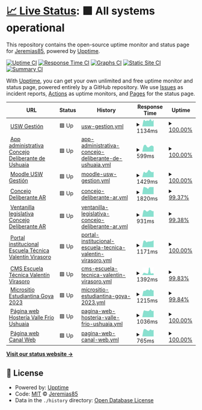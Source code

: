 # [📈 Live Status](https://Jeremias85.github.io/monitor-web): <!--live status--> **🟩 All systems operational**

This repository contains the open-source uptime monitor and status page for [Jeremias85](https://Jeremias85.github.io/monitor-web), powered by [Upptime](https://github.com/upptime/upptime).

[![Uptime CI](https://github.com/Jeremias85/monitor-web/workflows/Uptime%20CI/badge.svg)](https://github.com/Jeremias85/monitor-web/actions?query=workflow%3A%22Uptime+CI%22)
[![Response Time CI](https://github.com/Jeremias85/monitor-web/workflows/Response%20Time%20CI/badge.svg)](https://github.com/Jeremias85/monitor-web/actions?query=workflow%3A%22Response+Time+CI%22)
[![Graphs CI](https://github.com/Jeremias85/monitor-web/workflows/Graphs%20CI/badge.svg)](https://github.com/Jeremias85/monitor-web/actions?query=workflow%3A%22Graphs+CI%22)
[![Static Site CI](https://github.com/Jeremias85/monitor-web/workflows/Static%20Site%20CI/badge.svg)](https://github.com/Jeremias85/monitor-web/actions?query=workflow%3A%22Static+Site+CI%22)
[![Summary CI](https://github.com/Jeremias85/monitor-web/workflows/Summary%20CI/badge.svg)](https://github.com/Jeremias85/monitor-web/actions?query=workflow%3A%22Summary+CI%22)

With [Upptime](https://upptime.js.org), you can get your own unlimited and free uptime monitor and status page, powered entirely by a GitHub repository. We use [Issues](https://github.com/Jeremias85/monitor-web/issues) as incident reports, [Actions](https://github.com/Jeremias85/monitor-web/actions) as uptime monitors, and [Pages](https://Jeremias85.github.io/monitor-web) for the status page.

<!--start: status pages-->
<!-- This summary is generated by Upptime (https://github.com/upptime/upptime) -->
<!-- Do not edit this manually, your changes will be overwritten -->
<!-- prettier-ignore -->
| URL | Status | History | Response Time | Uptime |
| --- | ------ | ------- | ------------- | ------ |
| <img alt="" src="https://icons.duckduckgo.com/ip3/uswgestion.com.ico" height="13"> [USW Gestión](https://uswgestion.com) | 🟩 Up | [usw-gestion.yml](https://github.com/Jeremias85/monitor-web/commits/HEAD/history/usw-gestion.yml) | <details><summary><img alt="Response time graph" src="./graphs/usw-gestion/response-time-week.png" height="20"> 1134ms</summary><br><a href="https://Jeremias85.github.io/monitor-web/history/usw-gestion"><img alt="Response time 1226" src="https://img.shields.io/endpoint?url=https%3A%2F%2Fraw.githubusercontent.com%2FJeremias85%2Fmonitor-web%2FHEAD%2Fapi%2Fusw-gestion%2Fresponse-time.json"></a><br><a href="https://Jeremias85.github.io/monitor-web/history/usw-gestion"><img alt="24-hour response time 1342" src="https://img.shields.io/endpoint?url=https%3A%2F%2Fraw.githubusercontent.com%2FJeremias85%2Fmonitor-web%2FHEAD%2Fapi%2Fusw-gestion%2Fresponse-time-day.json"></a><br><a href="https://Jeremias85.github.io/monitor-web/history/usw-gestion"><img alt="7-day response time 1134" src="https://img.shields.io/endpoint?url=https%3A%2F%2Fraw.githubusercontent.com%2FJeremias85%2Fmonitor-web%2FHEAD%2Fapi%2Fusw-gestion%2Fresponse-time-week.json"></a><br><a href="https://Jeremias85.github.io/monitor-web/history/usw-gestion"><img alt="30-day response time 1155" src="https://img.shields.io/endpoint?url=https%3A%2F%2Fraw.githubusercontent.com%2FJeremias85%2Fmonitor-web%2FHEAD%2Fapi%2Fusw-gestion%2Fresponse-time-month.json"></a><br><a href="https://Jeremias85.github.io/monitor-web/history/usw-gestion"><img alt="1-year response time 1232" src="https://img.shields.io/endpoint?url=https%3A%2F%2Fraw.githubusercontent.com%2FJeremias85%2Fmonitor-web%2FHEAD%2Fapi%2Fusw-gestion%2Fresponse-time-year.json"></a></details> | <details><summary><a href="https://Jeremias85.github.io/monitor-web/history/usw-gestion">100.00%</a></summary><a href="https://Jeremias85.github.io/monitor-web/history/usw-gestion"><img alt="All-time uptime 93.27%" src="https://img.shields.io/endpoint?url=https%3A%2F%2Fraw.githubusercontent.com%2FJeremias85%2Fmonitor-web%2FHEAD%2Fapi%2Fusw-gestion%2Fuptime.json"></a><br><a href="https://Jeremias85.github.io/monitor-web/history/usw-gestion"><img alt="24-hour uptime 100.00%" src="https://img.shields.io/endpoint?url=https%3A%2F%2Fraw.githubusercontent.com%2FJeremias85%2Fmonitor-web%2FHEAD%2Fapi%2Fusw-gestion%2Fuptime-day.json"></a><br><a href="https://Jeremias85.github.io/monitor-web/history/usw-gestion"><img alt="7-day uptime 100.00%" src="https://img.shields.io/endpoint?url=https%3A%2F%2Fraw.githubusercontent.com%2FJeremias85%2Fmonitor-web%2FHEAD%2Fapi%2Fusw-gestion%2Fuptime-week.json"></a><br><a href="https://Jeremias85.github.io/monitor-web/history/usw-gestion"><img alt="30-day uptime 100.00%" src="https://img.shields.io/endpoint?url=https%3A%2F%2Fraw.githubusercontent.com%2FJeremias85%2Fmonitor-web%2FHEAD%2Fapi%2Fusw-gestion%2Fuptime-month.json"></a><br><a href="https://Jeremias85.github.io/monitor-web/history/usw-gestion"><img alt="1-year uptime 93.14%" src="https://img.shields.io/endpoint?url=https%3A%2F%2Fraw.githubusercontent.com%2FJeremias85%2Fmonitor-web%2FHEAD%2Fapi%2Fusw-gestion%2Fuptime-year.json"></a></details>
| <img alt="" src="https://icons.duckduckgo.com/ip3/waia.uswgestion.com.ico" height="13"> [App administrativa Concejo Deliberante de Ushuaia](http://waia.uswgestion.com) | 🟩 Up | [app-administrativa-concejo-deliberante-de-ushuaia.yml](https://github.com/Jeremias85/monitor-web/commits/HEAD/history/app-administrativa-concejo-deliberante-de-ushuaia.yml) | <details><summary><img alt="Response time graph" src="./graphs/app-administrativa-concejo-deliberante-de-ushuaia/response-time-week.png" height="20"> 599ms</summary><br><a href="https://Jeremias85.github.io/monitor-web/history/app-administrativa-concejo-deliberante-de-ushuaia"><img alt="Response time 1013" src="https://img.shields.io/endpoint?url=https%3A%2F%2Fraw.githubusercontent.com%2FJeremias85%2Fmonitor-web%2FHEAD%2Fapi%2Fapp-administrativa-concejo-deliberante-de-ushuaia%2Fresponse-time.json"></a><br><a href="https://Jeremias85.github.io/monitor-web/history/app-administrativa-concejo-deliberante-de-ushuaia"><img alt="24-hour response time 794" src="https://img.shields.io/endpoint?url=https%3A%2F%2Fraw.githubusercontent.com%2FJeremias85%2Fmonitor-web%2FHEAD%2Fapi%2Fapp-administrativa-concejo-deliberante-de-ushuaia%2Fresponse-time-day.json"></a><br><a href="https://Jeremias85.github.io/monitor-web/history/app-administrativa-concejo-deliberante-de-ushuaia"><img alt="7-day response time 599" src="https://img.shields.io/endpoint?url=https%3A%2F%2Fraw.githubusercontent.com%2FJeremias85%2Fmonitor-web%2FHEAD%2Fapi%2Fapp-administrativa-concejo-deliberante-de-ushuaia%2Fresponse-time-week.json"></a><br><a href="https://Jeremias85.github.io/monitor-web/history/app-administrativa-concejo-deliberante-de-ushuaia"><img alt="30-day response time 670" src="https://img.shields.io/endpoint?url=https%3A%2F%2Fraw.githubusercontent.com%2FJeremias85%2Fmonitor-web%2FHEAD%2Fapi%2Fapp-administrativa-concejo-deliberante-de-ushuaia%2Fresponse-time-month.json"></a><br><a href="https://Jeremias85.github.io/monitor-web/history/app-administrativa-concejo-deliberante-de-ushuaia"><img alt="1-year response time 1013" src="https://img.shields.io/endpoint?url=https%3A%2F%2Fraw.githubusercontent.com%2FJeremias85%2Fmonitor-web%2FHEAD%2Fapi%2Fapp-administrativa-concejo-deliberante-de-ushuaia%2Fresponse-time-year.json"></a></details> | <details><summary><a href="https://Jeremias85.github.io/monitor-web/history/app-administrativa-concejo-deliberante-de-ushuaia">100.00%</a></summary><a href="https://Jeremias85.github.io/monitor-web/history/app-administrativa-concejo-deliberante-de-ushuaia"><img alt="All-time uptime 99.70%" src="https://img.shields.io/endpoint?url=https%3A%2F%2Fraw.githubusercontent.com%2FJeremias85%2Fmonitor-web%2FHEAD%2Fapi%2Fapp-administrativa-concejo-deliberante-de-ushuaia%2Fuptime.json"></a><br><a href="https://Jeremias85.github.io/monitor-web/history/app-administrativa-concejo-deliberante-de-ushuaia"><img alt="24-hour uptime 100.00%" src="https://img.shields.io/endpoint?url=https%3A%2F%2Fraw.githubusercontent.com%2FJeremias85%2Fmonitor-web%2FHEAD%2Fapi%2Fapp-administrativa-concejo-deliberante-de-ushuaia%2Fuptime-day.json"></a><br><a href="https://Jeremias85.github.io/monitor-web/history/app-administrativa-concejo-deliberante-de-ushuaia"><img alt="7-day uptime 100.00%" src="https://img.shields.io/endpoint?url=https%3A%2F%2Fraw.githubusercontent.com%2FJeremias85%2Fmonitor-web%2FHEAD%2Fapi%2Fapp-administrativa-concejo-deliberante-de-ushuaia%2Fuptime-week.json"></a><br><a href="https://Jeremias85.github.io/monitor-web/history/app-administrativa-concejo-deliberante-de-ushuaia"><img alt="30-day uptime 100.00%" src="https://img.shields.io/endpoint?url=https%3A%2F%2Fraw.githubusercontent.com%2FJeremias85%2Fmonitor-web%2FHEAD%2Fapi%2Fapp-administrativa-concejo-deliberante-de-ushuaia%2Fuptime-month.json"></a><br><a href="https://Jeremias85.github.io/monitor-web/history/app-administrativa-concejo-deliberante-de-ushuaia"><img alt="1-year uptime 99.70%" src="https://img.shields.io/endpoint?url=https%3A%2F%2Fraw.githubusercontent.com%2FJeremias85%2Fmonitor-web%2FHEAD%2Fapi%2Fapp-administrativa-concejo-deliberante-de-ushuaia%2Fuptime-year.json"></a></details>
| <img alt="" src="https://icons.duckduckgo.com/ip3/educacion.uswgestion.com.ico" height="13"> [Moodle USW Gestión](http://educacion.uswgestion.com) | 🟩 Up | [moodle-usw-gestion.yml](https://github.com/Jeremias85/monitor-web/commits/HEAD/history/moodle-usw-gestion.yml) | <details><summary><img alt="Response time graph" src="./graphs/moodle-usw-gestion/response-time-week.png" height="20"> 1429ms</summary><br><a href="https://Jeremias85.github.io/monitor-web/history/moodle-usw-gestion"><img alt="Response time 2166" src="https://img.shields.io/endpoint?url=https%3A%2F%2Fraw.githubusercontent.com%2FJeremias85%2Fmonitor-web%2FHEAD%2Fapi%2Fmoodle-usw-gestion%2Fresponse-time.json"></a><br><a href="https://Jeremias85.github.io/monitor-web/history/moodle-usw-gestion"><img alt="24-hour response time 1307" src="https://img.shields.io/endpoint?url=https%3A%2F%2Fraw.githubusercontent.com%2FJeremias85%2Fmonitor-web%2FHEAD%2Fapi%2Fmoodle-usw-gestion%2Fresponse-time-day.json"></a><br><a href="https://Jeremias85.github.io/monitor-web/history/moodle-usw-gestion"><img alt="7-day response time 1429" src="https://img.shields.io/endpoint?url=https%3A%2F%2Fraw.githubusercontent.com%2FJeremias85%2Fmonitor-web%2FHEAD%2Fapi%2Fmoodle-usw-gestion%2Fresponse-time-week.json"></a><br><a href="https://Jeremias85.github.io/monitor-web/history/moodle-usw-gestion"><img alt="30-day response time 2486" src="https://img.shields.io/endpoint?url=https%3A%2F%2Fraw.githubusercontent.com%2FJeremias85%2Fmonitor-web%2FHEAD%2Fapi%2Fmoodle-usw-gestion%2Fresponse-time-month.json"></a><br><a href="https://Jeremias85.github.io/monitor-web/history/moodle-usw-gestion"><img alt="1-year response time 2166" src="https://img.shields.io/endpoint?url=https%3A%2F%2Fraw.githubusercontent.com%2FJeremias85%2Fmonitor-web%2FHEAD%2Fapi%2Fmoodle-usw-gestion%2Fresponse-time-year.json"></a></details> | <details><summary><a href="https://Jeremias85.github.io/monitor-web/history/moodle-usw-gestion">100.00%</a></summary><a href="https://Jeremias85.github.io/monitor-web/history/moodle-usw-gestion"><img alt="All-time uptime 99.86%" src="https://img.shields.io/endpoint?url=https%3A%2F%2Fraw.githubusercontent.com%2FJeremias85%2Fmonitor-web%2FHEAD%2Fapi%2Fmoodle-usw-gestion%2Fuptime.json"></a><br><a href="https://Jeremias85.github.io/monitor-web/history/moodle-usw-gestion"><img alt="24-hour uptime 100.00%" src="https://img.shields.io/endpoint?url=https%3A%2F%2Fraw.githubusercontent.com%2FJeremias85%2Fmonitor-web%2FHEAD%2Fapi%2Fmoodle-usw-gestion%2Fuptime-day.json"></a><br><a href="https://Jeremias85.github.io/monitor-web/history/moodle-usw-gestion"><img alt="7-day uptime 100.00%" src="https://img.shields.io/endpoint?url=https%3A%2F%2Fraw.githubusercontent.com%2FJeremias85%2Fmonitor-web%2FHEAD%2Fapi%2Fmoodle-usw-gestion%2Fuptime-week.json"></a><br><a href="https://Jeremias85.github.io/monitor-web/history/moodle-usw-gestion"><img alt="30-day uptime 99.80%" src="https://img.shields.io/endpoint?url=https%3A%2F%2Fraw.githubusercontent.com%2FJeremias85%2Fmonitor-web%2FHEAD%2Fapi%2Fmoodle-usw-gestion%2Fuptime-month.json"></a><br><a href="https://Jeremias85.github.io/monitor-web/history/moodle-usw-gestion"><img alt="1-year uptime 99.86%" src="https://img.shields.io/endpoint?url=https%3A%2F%2Fraw.githubusercontent.com%2FJeremias85%2Fmonitor-web%2FHEAD%2Fapi%2Fmoodle-usw-gestion%2Fuptime-year.json"></a></details>
| <img alt="" src="https://icons.duckduckgo.com/ip3/concejodeliberante.ar.ico" height="13"> [Concejo Deliberante AR](http://concejodeliberante.ar) | 🟩 Up | [concejo-deliberante-ar.yml](https://github.com/Jeremias85/monitor-web/commits/HEAD/history/concejo-deliberante-ar.yml) | <details><summary><img alt="Response time graph" src="./graphs/concejo-deliberante-ar/response-time-week.png" height="20"> 1820ms</summary><br><a href="https://Jeremias85.github.io/monitor-web/history/concejo-deliberante-ar"><img alt="Response time 1871" src="https://img.shields.io/endpoint?url=https%3A%2F%2Fraw.githubusercontent.com%2FJeremias85%2Fmonitor-web%2FHEAD%2Fapi%2Fconcejo-deliberante-ar%2Fresponse-time.json"></a><br><a href="https://Jeremias85.github.io/monitor-web/history/concejo-deliberante-ar"><img alt="24-hour response time 2227" src="https://img.shields.io/endpoint?url=https%3A%2F%2Fraw.githubusercontent.com%2FJeremias85%2Fmonitor-web%2FHEAD%2Fapi%2Fconcejo-deliberante-ar%2Fresponse-time-day.json"></a><br><a href="https://Jeremias85.github.io/monitor-web/history/concejo-deliberante-ar"><img alt="7-day response time 1820" src="https://img.shields.io/endpoint?url=https%3A%2F%2Fraw.githubusercontent.com%2FJeremias85%2Fmonitor-web%2FHEAD%2Fapi%2Fconcejo-deliberante-ar%2Fresponse-time-week.json"></a><br><a href="https://Jeremias85.github.io/monitor-web/history/concejo-deliberante-ar"><img alt="30-day response time 1822" src="https://img.shields.io/endpoint?url=https%3A%2F%2Fraw.githubusercontent.com%2FJeremias85%2Fmonitor-web%2FHEAD%2Fapi%2Fconcejo-deliberante-ar%2Fresponse-time-month.json"></a><br><a href="https://Jeremias85.github.io/monitor-web/history/concejo-deliberante-ar"><img alt="1-year response time 1871" src="https://img.shields.io/endpoint?url=https%3A%2F%2Fraw.githubusercontent.com%2FJeremias85%2Fmonitor-web%2FHEAD%2Fapi%2Fconcejo-deliberante-ar%2Fresponse-time-year.json"></a></details> | <details><summary><a href="https://Jeremias85.github.io/monitor-web/history/concejo-deliberante-ar">99.37%</a></summary><a href="https://Jeremias85.github.io/monitor-web/history/concejo-deliberante-ar"><img alt="All-time uptime 99.90%" src="https://img.shields.io/endpoint?url=https%3A%2F%2Fraw.githubusercontent.com%2FJeremias85%2Fmonitor-web%2FHEAD%2Fapi%2Fconcejo-deliberante-ar%2Fuptime.json"></a><br><a href="https://Jeremias85.github.io/monitor-web/history/concejo-deliberante-ar"><img alt="24-hour uptime 100.00%" src="https://img.shields.io/endpoint?url=https%3A%2F%2Fraw.githubusercontent.com%2FJeremias85%2Fmonitor-web%2FHEAD%2Fapi%2Fconcejo-deliberante-ar%2Fuptime-day.json"></a><br><a href="https://Jeremias85.github.io/monitor-web/history/concejo-deliberante-ar"><img alt="7-day uptime 99.37%" src="https://img.shields.io/endpoint?url=https%3A%2F%2Fraw.githubusercontent.com%2FJeremias85%2Fmonitor-web%2FHEAD%2Fapi%2Fconcejo-deliberante-ar%2Fuptime-week.json"></a><br><a href="https://Jeremias85.github.io/monitor-web/history/concejo-deliberante-ar"><img alt="30-day uptime 99.86%" src="https://img.shields.io/endpoint?url=https%3A%2F%2Fraw.githubusercontent.com%2FJeremias85%2Fmonitor-web%2FHEAD%2Fapi%2Fconcejo-deliberante-ar%2Fuptime-month.json"></a><br><a href="https://Jeremias85.github.io/monitor-web/history/concejo-deliberante-ar"><img alt="1-year uptime 99.90%" src="https://img.shields.io/endpoint?url=https%3A%2F%2Fraw.githubusercontent.com%2FJeremias85%2Fmonitor-web%2FHEAD%2Fapi%2Fconcejo-deliberante-ar%2Fuptime-year.json"></a></details>
| <img alt="" src="https://icons.duckduckgo.com/ip3/legislacion.concejodeliberante.ar.ico" height="13"> [Ventanilla legislativa Concejo Deliberante AR](https://legislacion.concejodeliberante.ar) | 🟩 Up | [ventanilla-legislativa-concejo-deliberante-ar.yml](https://github.com/Jeremias85/monitor-web/commits/HEAD/history/ventanilla-legislativa-concejo-deliberante-ar.yml) | <details><summary><img alt="Response time graph" src="./graphs/ventanilla-legislativa-concejo-deliberante-ar/response-time-week.png" height="20"> 931ms</summary><br><a href="https://Jeremias85.github.io/monitor-web/history/ventanilla-legislativa-concejo-deliberante-ar"><img alt="Response time 1149" src="https://img.shields.io/endpoint?url=https%3A%2F%2Fraw.githubusercontent.com%2FJeremias85%2Fmonitor-web%2FHEAD%2Fapi%2Fventanilla-legislativa-concejo-deliberante-ar%2Fresponse-time.json"></a><br><a href="https://Jeremias85.github.io/monitor-web/history/ventanilla-legislativa-concejo-deliberante-ar"><img alt="24-hour response time 910" src="https://img.shields.io/endpoint?url=https%3A%2F%2Fraw.githubusercontent.com%2FJeremias85%2Fmonitor-web%2FHEAD%2Fapi%2Fventanilla-legislativa-concejo-deliberante-ar%2Fresponse-time-day.json"></a><br><a href="https://Jeremias85.github.io/monitor-web/history/ventanilla-legislativa-concejo-deliberante-ar"><img alt="7-day response time 931" src="https://img.shields.io/endpoint?url=https%3A%2F%2Fraw.githubusercontent.com%2FJeremias85%2Fmonitor-web%2FHEAD%2Fapi%2Fventanilla-legislativa-concejo-deliberante-ar%2Fresponse-time-week.json"></a><br><a href="https://Jeremias85.github.io/monitor-web/history/ventanilla-legislativa-concejo-deliberante-ar"><img alt="30-day response time 1190" src="https://img.shields.io/endpoint?url=https%3A%2F%2Fraw.githubusercontent.com%2FJeremias85%2Fmonitor-web%2FHEAD%2Fapi%2Fventanilla-legislativa-concejo-deliberante-ar%2Fresponse-time-month.json"></a><br><a href="https://Jeremias85.github.io/monitor-web/history/ventanilla-legislativa-concejo-deliberante-ar"><img alt="1-year response time 1149" src="https://img.shields.io/endpoint?url=https%3A%2F%2Fraw.githubusercontent.com%2FJeremias85%2Fmonitor-web%2FHEAD%2Fapi%2Fventanilla-legislativa-concejo-deliberante-ar%2Fresponse-time-year.json"></a></details> | <details><summary><a href="https://Jeremias85.github.io/monitor-web/history/ventanilla-legislativa-concejo-deliberante-ar">99.38%</a></summary><a href="https://Jeremias85.github.io/monitor-web/history/ventanilla-legislativa-concejo-deliberante-ar"><img alt="All-time uptime 99.90%" src="https://img.shields.io/endpoint?url=https%3A%2F%2Fraw.githubusercontent.com%2FJeremias85%2Fmonitor-web%2FHEAD%2Fapi%2Fventanilla-legislativa-concejo-deliberante-ar%2Fuptime.json"></a><br><a href="https://Jeremias85.github.io/monitor-web/history/ventanilla-legislativa-concejo-deliberante-ar"><img alt="24-hour uptime 100.00%" src="https://img.shields.io/endpoint?url=https%3A%2F%2Fraw.githubusercontent.com%2FJeremias85%2Fmonitor-web%2FHEAD%2Fapi%2Fventanilla-legislativa-concejo-deliberante-ar%2Fuptime-day.json"></a><br><a href="https://Jeremias85.github.io/monitor-web/history/ventanilla-legislativa-concejo-deliberante-ar"><img alt="7-day uptime 99.38%" src="https://img.shields.io/endpoint?url=https%3A%2F%2Fraw.githubusercontent.com%2FJeremias85%2Fmonitor-web%2FHEAD%2Fapi%2Fventanilla-legislativa-concejo-deliberante-ar%2Fuptime-week.json"></a><br><a href="https://Jeremias85.github.io/monitor-web/history/ventanilla-legislativa-concejo-deliberante-ar"><img alt="30-day uptime 99.86%" src="https://img.shields.io/endpoint?url=https%3A%2F%2Fraw.githubusercontent.com%2FJeremias85%2Fmonitor-web%2FHEAD%2Fapi%2Fventanilla-legislativa-concejo-deliberante-ar%2Fuptime-month.json"></a><br><a href="https://Jeremias85.github.io/monitor-web/history/ventanilla-legislativa-concejo-deliberante-ar"><img alt="1-year uptime 99.90%" src="https://img.shields.io/endpoint?url=https%3A%2F%2Fraw.githubusercontent.com%2FJeremias85%2Fmonitor-web%2FHEAD%2Fapi%2Fventanilla-legislativa-concejo-deliberante-ar%2Fuptime-year.json"></a></details>
| <img alt="" src="https://icons.duckduckgo.com/ip3/evirasoro.edu.ar.ico" height="13"> [Portal institucional Escuela Técnica Valentín Virasoro](https://evirasoro.edu.ar) | 🟩 Up | [portal-institucional-escuela-tecnica-valentin-virasoro.yml](https://github.com/Jeremias85/monitor-web/commits/HEAD/history/portal-institucional-escuela-tecnica-valentin-virasoro.yml) | <details><summary><img alt="Response time graph" src="./graphs/portal-institucional-escuela-tecnica-valentin-virasoro/response-time-week.png" height="20"> 1171ms</summary><br><a href="https://Jeremias85.github.io/monitor-web/history/portal-institucional-escuela-tecnica-valentin-virasoro"><img alt="Response time 1231" src="https://img.shields.io/endpoint?url=https%3A%2F%2Fraw.githubusercontent.com%2FJeremias85%2Fmonitor-web%2FHEAD%2Fapi%2Fportal-institucional-escuela-tecnica-valentin-virasoro%2Fresponse-time.json"></a><br><a href="https://Jeremias85.github.io/monitor-web/history/portal-institucional-escuela-tecnica-valentin-virasoro"><img alt="24-hour response time 1742" src="https://img.shields.io/endpoint?url=https%3A%2F%2Fraw.githubusercontent.com%2FJeremias85%2Fmonitor-web%2FHEAD%2Fapi%2Fportal-institucional-escuela-tecnica-valentin-virasoro%2Fresponse-time-day.json"></a><br><a href="https://Jeremias85.github.io/monitor-web/history/portal-institucional-escuela-tecnica-valentin-virasoro"><img alt="7-day response time 1171" src="https://img.shields.io/endpoint?url=https%3A%2F%2Fraw.githubusercontent.com%2FJeremias85%2Fmonitor-web%2FHEAD%2Fapi%2Fportal-institucional-escuela-tecnica-valentin-virasoro%2Fresponse-time-week.json"></a><br><a href="https://Jeremias85.github.io/monitor-web/history/portal-institucional-escuela-tecnica-valentin-virasoro"><img alt="30-day response time 1285" src="https://img.shields.io/endpoint?url=https%3A%2F%2Fraw.githubusercontent.com%2FJeremias85%2Fmonitor-web%2FHEAD%2Fapi%2Fportal-institucional-escuela-tecnica-valentin-virasoro%2Fresponse-time-month.json"></a><br><a href="https://Jeremias85.github.io/monitor-web/history/portal-institucional-escuela-tecnica-valentin-virasoro"><img alt="1-year response time 1262" src="https://img.shields.io/endpoint?url=https%3A%2F%2Fraw.githubusercontent.com%2FJeremias85%2Fmonitor-web%2FHEAD%2Fapi%2Fportal-institucional-escuela-tecnica-valentin-virasoro%2Fresponse-time-year.json"></a></details> | <details><summary><a href="https://Jeremias85.github.io/monitor-web/history/portal-institucional-escuela-tecnica-valentin-virasoro">100.00%</a></summary><a href="https://Jeremias85.github.io/monitor-web/history/portal-institucional-escuela-tecnica-valentin-virasoro"><img alt="All-time uptime 100.00%" src="https://img.shields.io/endpoint?url=https%3A%2F%2Fraw.githubusercontent.com%2FJeremias85%2Fmonitor-web%2FHEAD%2Fapi%2Fportal-institucional-escuela-tecnica-valentin-virasoro%2Fuptime.json"></a><br><a href="https://Jeremias85.github.io/monitor-web/history/portal-institucional-escuela-tecnica-valentin-virasoro"><img alt="24-hour uptime 100.00%" src="https://img.shields.io/endpoint?url=https%3A%2F%2Fraw.githubusercontent.com%2FJeremias85%2Fmonitor-web%2FHEAD%2Fapi%2Fportal-institucional-escuela-tecnica-valentin-virasoro%2Fuptime-day.json"></a><br><a href="https://Jeremias85.github.io/monitor-web/history/portal-institucional-escuela-tecnica-valentin-virasoro"><img alt="7-day uptime 100.00%" src="https://img.shields.io/endpoint?url=https%3A%2F%2Fraw.githubusercontent.com%2FJeremias85%2Fmonitor-web%2FHEAD%2Fapi%2Fportal-institucional-escuela-tecnica-valentin-virasoro%2Fuptime-week.json"></a><br><a href="https://Jeremias85.github.io/monitor-web/history/portal-institucional-escuela-tecnica-valentin-virasoro"><img alt="30-day uptime 100.00%" src="https://img.shields.io/endpoint?url=https%3A%2F%2Fraw.githubusercontent.com%2FJeremias85%2Fmonitor-web%2FHEAD%2Fapi%2Fportal-institucional-escuela-tecnica-valentin-virasoro%2Fuptime-month.json"></a><br><a href="https://Jeremias85.github.io/monitor-web/history/portal-institucional-escuela-tecnica-valentin-virasoro"><img alt="1-year uptime 100.00%" src="https://img.shields.io/endpoint?url=https%3A%2F%2Fraw.githubusercontent.com%2FJeremias85%2Fmonitor-web%2FHEAD%2Fapi%2Fportal-institucional-escuela-tecnica-valentin-virasoro%2Fuptime-year.json"></a></details>
| <img alt="" src="https://icons.duckduckgo.com/ip3/cms.evirasoro.edu.ar.ico" height="13"> [CMS Escuela Técnica Valentín Virasoro](https://cms.evirasoro.edu.ar) | 🟩 Up | [cms-escuela-tecnica-valentin-virasoro.yml](https://github.com/Jeremias85/monitor-web/commits/HEAD/history/cms-escuela-tecnica-valentin-virasoro.yml) | <details><summary><img alt="Response time graph" src="./graphs/cms-escuela-tecnica-valentin-virasoro/response-time-week.png" height="20"> 1392ms</summary><br><a href="https://Jeremias85.github.io/monitor-web/history/cms-escuela-tecnica-valentin-virasoro"><img alt="Response time 1117" src="https://img.shields.io/endpoint?url=https%3A%2F%2Fraw.githubusercontent.com%2FJeremias85%2Fmonitor-web%2FHEAD%2Fapi%2Fcms-escuela-tecnica-valentin-virasoro%2Fresponse-time.json"></a><br><a href="https://Jeremias85.github.io/monitor-web/history/cms-escuela-tecnica-valentin-virasoro"><img alt="24-hour response time 903" src="https://img.shields.io/endpoint?url=https%3A%2F%2Fraw.githubusercontent.com%2FJeremias85%2Fmonitor-web%2FHEAD%2Fapi%2Fcms-escuela-tecnica-valentin-virasoro%2Fresponse-time-day.json"></a><br><a href="https://Jeremias85.github.io/monitor-web/history/cms-escuela-tecnica-valentin-virasoro"><img alt="7-day response time 1392" src="https://img.shields.io/endpoint?url=https%3A%2F%2Fraw.githubusercontent.com%2FJeremias85%2Fmonitor-web%2FHEAD%2Fapi%2Fcms-escuela-tecnica-valentin-virasoro%2Fresponse-time-week.json"></a><br><a href="https://Jeremias85.github.io/monitor-web/history/cms-escuela-tecnica-valentin-virasoro"><img alt="30-day response time 1169" src="https://img.shields.io/endpoint?url=https%3A%2F%2Fraw.githubusercontent.com%2FJeremias85%2Fmonitor-web%2FHEAD%2Fapi%2Fcms-escuela-tecnica-valentin-virasoro%2Fresponse-time-month.json"></a><br><a href="https://Jeremias85.github.io/monitor-web/history/cms-escuela-tecnica-valentin-virasoro"><img alt="1-year response time 1115" src="https://img.shields.io/endpoint?url=https%3A%2F%2Fraw.githubusercontent.com%2FJeremias85%2Fmonitor-web%2FHEAD%2Fapi%2Fcms-escuela-tecnica-valentin-virasoro%2Fresponse-time-year.json"></a></details> | <details><summary><a href="https://Jeremias85.github.io/monitor-web/history/cms-escuela-tecnica-valentin-virasoro">99.83%</a></summary><a href="https://Jeremias85.github.io/monitor-web/history/cms-escuela-tecnica-valentin-virasoro"><img alt="All-time uptime 99.90%" src="https://img.shields.io/endpoint?url=https%3A%2F%2Fraw.githubusercontent.com%2FJeremias85%2Fmonitor-web%2FHEAD%2Fapi%2Fcms-escuela-tecnica-valentin-virasoro%2Fuptime.json"></a><br><a href="https://Jeremias85.github.io/monitor-web/history/cms-escuela-tecnica-valentin-virasoro"><img alt="24-hour uptime 100.00%" src="https://img.shields.io/endpoint?url=https%3A%2F%2Fraw.githubusercontent.com%2FJeremias85%2Fmonitor-web%2FHEAD%2Fapi%2Fcms-escuela-tecnica-valentin-virasoro%2Fuptime-day.json"></a><br><a href="https://Jeremias85.github.io/monitor-web/history/cms-escuela-tecnica-valentin-virasoro"><img alt="7-day uptime 99.83%" src="https://img.shields.io/endpoint?url=https%3A%2F%2Fraw.githubusercontent.com%2FJeremias85%2Fmonitor-web%2FHEAD%2Fapi%2Fcms-escuela-tecnica-valentin-virasoro%2Fuptime-week.json"></a><br><a href="https://Jeremias85.github.io/monitor-web/history/cms-escuela-tecnica-valentin-virasoro"><img alt="30-day uptime 99.96%" src="https://img.shields.io/endpoint?url=https%3A%2F%2Fraw.githubusercontent.com%2FJeremias85%2Fmonitor-web%2FHEAD%2Fapi%2Fcms-escuela-tecnica-valentin-virasoro%2Fuptime-month.json"></a><br><a href="https://Jeremias85.github.io/monitor-web/history/cms-escuela-tecnica-valentin-virasoro"><img alt="1-year uptime 99.90%" src="https://img.shields.io/endpoint?url=https%3A%2F%2Fraw.githubusercontent.com%2FJeremias85%2Fmonitor-web%2FHEAD%2Fapi%2Fcms-escuela-tecnica-valentin-virasoro%2Fuptime-year.json"></a></details>
| <img alt="" src="https://icons.duckduckgo.com/ip3/estudiantina.evirasoro.edu.ar.ico" height="13"> [Micrositio Estudiantina Goya 2023](https://estudiantina.evirasoro.edu.ar) | 🟩 Up | [micrositio-estudiantina-goya-2023.yml](https://github.com/Jeremias85/monitor-web/commits/HEAD/history/micrositio-estudiantina-goya-2023.yml) | <details><summary><img alt="Response time graph" src="./graphs/micrositio-estudiantina-goya-2023/response-time-week.png" height="20"> 1215ms</summary><br><a href="https://Jeremias85.github.io/monitor-web/history/micrositio-estudiantina-goya-2023"><img alt="Response time 1233" src="https://img.shields.io/endpoint?url=https%3A%2F%2Fraw.githubusercontent.com%2FJeremias85%2Fmonitor-web%2FHEAD%2Fapi%2Fmicrositio-estudiantina-goya-2023%2Fresponse-time.json"></a><br><a href="https://Jeremias85.github.io/monitor-web/history/micrositio-estudiantina-goya-2023"><img alt="24-hour response time 1940" src="https://img.shields.io/endpoint?url=https%3A%2F%2Fraw.githubusercontent.com%2FJeremias85%2Fmonitor-web%2FHEAD%2Fapi%2Fmicrositio-estudiantina-goya-2023%2Fresponse-time-day.json"></a><br><a href="https://Jeremias85.github.io/monitor-web/history/micrositio-estudiantina-goya-2023"><img alt="7-day response time 1215" src="https://img.shields.io/endpoint?url=https%3A%2F%2Fraw.githubusercontent.com%2FJeremias85%2Fmonitor-web%2FHEAD%2Fapi%2Fmicrositio-estudiantina-goya-2023%2Fresponse-time-week.json"></a><br><a href="https://Jeremias85.github.io/monitor-web/history/micrositio-estudiantina-goya-2023"><img alt="30-day response time 1232" src="https://img.shields.io/endpoint?url=https%3A%2F%2Fraw.githubusercontent.com%2FJeremias85%2Fmonitor-web%2FHEAD%2Fapi%2Fmicrositio-estudiantina-goya-2023%2Fresponse-time-month.json"></a><br><a href="https://Jeremias85.github.io/monitor-web/history/micrositio-estudiantina-goya-2023"><img alt="1-year response time 1243" src="https://img.shields.io/endpoint?url=https%3A%2F%2Fraw.githubusercontent.com%2FJeremias85%2Fmonitor-web%2FHEAD%2Fapi%2Fmicrositio-estudiantina-goya-2023%2Fresponse-time-year.json"></a></details> | <details><summary><a href="https://Jeremias85.github.io/monitor-web/history/micrositio-estudiantina-goya-2023">99.84%</a></summary><a href="https://Jeremias85.github.io/monitor-web/history/micrositio-estudiantina-goya-2023"><img alt="All-time uptime 99.80%" src="https://img.shields.io/endpoint?url=https%3A%2F%2Fraw.githubusercontent.com%2FJeremias85%2Fmonitor-web%2FHEAD%2Fapi%2Fmicrositio-estudiantina-goya-2023%2Fuptime.json"></a><br><a href="https://Jeremias85.github.io/monitor-web/history/micrositio-estudiantina-goya-2023"><img alt="24-hour uptime 100.00%" src="https://img.shields.io/endpoint?url=https%3A%2F%2Fraw.githubusercontent.com%2FJeremias85%2Fmonitor-web%2FHEAD%2Fapi%2Fmicrositio-estudiantina-goya-2023%2Fuptime-day.json"></a><br><a href="https://Jeremias85.github.io/monitor-web/history/micrositio-estudiantina-goya-2023"><img alt="7-day uptime 99.84%" src="https://img.shields.io/endpoint?url=https%3A%2F%2Fraw.githubusercontent.com%2FJeremias85%2Fmonitor-web%2FHEAD%2Fapi%2Fmicrositio-estudiantina-goya-2023%2Fuptime-week.json"></a><br><a href="https://Jeremias85.github.io/monitor-web/history/micrositio-estudiantina-goya-2023"><img alt="30-day uptime 99.96%" src="https://img.shields.io/endpoint?url=https%3A%2F%2Fraw.githubusercontent.com%2FJeremias85%2Fmonitor-web%2FHEAD%2Fapi%2Fmicrositio-estudiantina-goya-2023%2Fuptime-month.json"></a><br><a href="https://Jeremias85.github.io/monitor-web/history/micrositio-estudiantina-goya-2023"><img alt="1-year uptime 99.80%" src="https://img.shields.io/endpoint?url=https%3A%2F%2Fraw.githubusercontent.com%2FJeremias85%2Fmonitor-web%2FHEAD%2Fapi%2Fmicrositio-estudiantina-goya-2023%2Fuptime-year.json"></a></details>
| <img alt="" src="https://icons.duckduckgo.com/ip3/vallefrioushuaia.com.ico" height="13"> [Página web Hostería Valle Frío Ushuaia](https://vallefrioushuaia.com/) | 🟩 Up | [pagina-web-hosteria-valle-frio-ushuaia.yml](https://github.com/Jeremias85/monitor-web/commits/HEAD/history/pagina-web-hosteria-valle-frio-ushuaia.yml) | <details><summary><img alt="Response time graph" src="./graphs/pagina-web-hosteria-valle-frio-ushuaia/response-time-week.png" height="20"> 1036ms</summary><br><a href="https://Jeremias85.github.io/monitor-web/history/pagina-web-hosteria-valle-frio-ushuaia"><img alt="Response time 1066" src="https://img.shields.io/endpoint?url=https%3A%2F%2Fraw.githubusercontent.com%2FJeremias85%2Fmonitor-web%2FHEAD%2Fapi%2Fpagina-web-hosteria-valle-frio-ushuaia%2Fresponse-time.json"></a><br><a href="https://Jeremias85.github.io/monitor-web/history/pagina-web-hosteria-valle-frio-ushuaia"><img alt="24-hour response time 1103" src="https://img.shields.io/endpoint?url=https%3A%2F%2Fraw.githubusercontent.com%2FJeremias85%2Fmonitor-web%2FHEAD%2Fapi%2Fpagina-web-hosteria-valle-frio-ushuaia%2Fresponse-time-day.json"></a><br><a href="https://Jeremias85.github.io/monitor-web/history/pagina-web-hosteria-valle-frio-ushuaia"><img alt="7-day response time 1036" src="https://img.shields.io/endpoint?url=https%3A%2F%2Fraw.githubusercontent.com%2FJeremias85%2Fmonitor-web%2FHEAD%2Fapi%2Fpagina-web-hosteria-valle-frio-ushuaia%2Fresponse-time-week.json"></a><br><a href="https://Jeremias85.github.io/monitor-web/history/pagina-web-hosteria-valle-frio-ushuaia"><img alt="30-day response time 1038" src="https://img.shields.io/endpoint?url=https%3A%2F%2Fraw.githubusercontent.com%2FJeremias85%2Fmonitor-web%2FHEAD%2Fapi%2Fpagina-web-hosteria-valle-frio-ushuaia%2Fresponse-time-month.json"></a><br><a href="https://Jeremias85.github.io/monitor-web/history/pagina-web-hosteria-valle-frio-ushuaia"><img alt="1-year response time 1071" src="https://img.shields.io/endpoint?url=https%3A%2F%2Fraw.githubusercontent.com%2FJeremias85%2Fmonitor-web%2FHEAD%2Fapi%2Fpagina-web-hosteria-valle-frio-ushuaia%2Fresponse-time-year.json"></a></details> | <details><summary><a href="https://Jeremias85.github.io/monitor-web/history/pagina-web-hosteria-valle-frio-ushuaia">100.00%</a></summary><a href="https://Jeremias85.github.io/monitor-web/history/pagina-web-hosteria-valle-frio-ushuaia"><img alt="All-time uptime 99.63%" src="https://img.shields.io/endpoint?url=https%3A%2F%2Fraw.githubusercontent.com%2FJeremias85%2Fmonitor-web%2FHEAD%2Fapi%2Fpagina-web-hosteria-valle-frio-ushuaia%2Fuptime.json"></a><br><a href="https://Jeremias85.github.io/monitor-web/history/pagina-web-hosteria-valle-frio-ushuaia"><img alt="24-hour uptime 100.00%" src="https://img.shields.io/endpoint?url=https%3A%2F%2Fraw.githubusercontent.com%2FJeremias85%2Fmonitor-web%2FHEAD%2Fapi%2Fpagina-web-hosteria-valle-frio-ushuaia%2Fuptime-day.json"></a><br><a href="https://Jeremias85.github.io/monitor-web/history/pagina-web-hosteria-valle-frio-ushuaia"><img alt="7-day uptime 100.00%" src="https://img.shields.io/endpoint?url=https%3A%2F%2Fraw.githubusercontent.com%2FJeremias85%2Fmonitor-web%2FHEAD%2Fapi%2Fpagina-web-hosteria-valle-frio-ushuaia%2Fuptime-week.json"></a><br><a href="https://Jeremias85.github.io/monitor-web/history/pagina-web-hosteria-valle-frio-ushuaia"><img alt="30-day uptime 100.00%" src="https://img.shields.io/endpoint?url=https%3A%2F%2Fraw.githubusercontent.com%2FJeremias85%2Fmonitor-web%2FHEAD%2Fapi%2Fpagina-web-hosteria-valle-frio-ushuaia%2Fuptime-month.json"></a><br><a href="https://Jeremias85.github.io/monitor-web/history/pagina-web-hosteria-valle-frio-ushuaia"><img alt="1-year uptime 99.63%" src="https://img.shields.io/endpoint?url=https%3A%2F%2Fraw.githubusercontent.com%2FJeremias85%2Fmonitor-web%2FHEAD%2Fapi%2Fpagina-web-hosteria-valle-frio-ushuaia%2Fuptime-year.json"></a></details>
| <img alt="" src="https://icons.duckduckgo.com/ip3/canalweb.com.ar.ico" height="13"> [Página web Canal Web](http://canalweb.com.ar) | 🟩 Up | [pagina-web-canal-web.yml](https://github.com/Jeremias85/monitor-web/commits/HEAD/history/pagina-web-canal-web.yml) | <details><summary><img alt="Response time graph" src="./graphs/pagina-web-canal-web/response-time-week.png" height="20"> 765ms</summary><br><a href="https://Jeremias85.github.io/monitor-web/history/pagina-web-canal-web"><img alt="Response time 872" src="https://img.shields.io/endpoint?url=https%3A%2F%2Fraw.githubusercontent.com%2FJeremias85%2Fmonitor-web%2FHEAD%2Fapi%2Fpagina-web-canal-web%2Fresponse-time.json"></a><br><a href="https://Jeremias85.github.io/monitor-web/history/pagina-web-canal-web"><img alt="24-hour response time 827" src="https://img.shields.io/endpoint?url=https%3A%2F%2Fraw.githubusercontent.com%2FJeremias85%2Fmonitor-web%2FHEAD%2Fapi%2Fpagina-web-canal-web%2Fresponse-time-day.json"></a><br><a href="https://Jeremias85.github.io/monitor-web/history/pagina-web-canal-web"><img alt="7-day response time 765" src="https://img.shields.io/endpoint?url=https%3A%2F%2Fraw.githubusercontent.com%2FJeremias85%2Fmonitor-web%2FHEAD%2Fapi%2Fpagina-web-canal-web%2Fresponse-time-week.json"></a><br><a href="https://Jeremias85.github.io/monitor-web/history/pagina-web-canal-web"><img alt="30-day response time 766" src="https://img.shields.io/endpoint?url=https%3A%2F%2Fraw.githubusercontent.com%2FJeremias85%2Fmonitor-web%2FHEAD%2Fapi%2Fpagina-web-canal-web%2Fresponse-time-month.json"></a><br><a href="https://Jeremias85.github.io/monitor-web/history/pagina-web-canal-web"><img alt="1-year response time 872" src="https://img.shields.io/endpoint?url=https%3A%2F%2Fraw.githubusercontent.com%2FJeremias85%2Fmonitor-web%2FHEAD%2Fapi%2Fpagina-web-canal-web%2Fresponse-time-year.json"></a></details> | <details><summary><a href="https://Jeremias85.github.io/monitor-web/history/pagina-web-canal-web">100.00%</a></summary><a href="https://Jeremias85.github.io/monitor-web/history/pagina-web-canal-web"><img alt="All-time uptime 99.94%" src="https://img.shields.io/endpoint?url=https%3A%2F%2Fraw.githubusercontent.com%2FJeremias85%2Fmonitor-web%2FHEAD%2Fapi%2Fpagina-web-canal-web%2Fuptime.json"></a><br><a href="https://Jeremias85.github.io/monitor-web/history/pagina-web-canal-web"><img alt="24-hour uptime 100.00%" src="https://img.shields.io/endpoint?url=https%3A%2F%2Fraw.githubusercontent.com%2FJeremias85%2Fmonitor-web%2FHEAD%2Fapi%2Fpagina-web-canal-web%2Fuptime-day.json"></a><br><a href="https://Jeremias85.github.io/monitor-web/history/pagina-web-canal-web"><img alt="7-day uptime 100.00%" src="https://img.shields.io/endpoint?url=https%3A%2F%2Fraw.githubusercontent.com%2FJeremias85%2Fmonitor-web%2FHEAD%2Fapi%2Fpagina-web-canal-web%2Fuptime-week.json"></a><br><a href="https://Jeremias85.github.io/monitor-web/history/pagina-web-canal-web"><img alt="30-day uptime 100.00%" src="https://img.shields.io/endpoint?url=https%3A%2F%2Fraw.githubusercontent.com%2FJeremias85%2Fmonitor-web%2FHEAD%2Fapi%2Fpagina-web-canal-web%2Fuptime-month.json"></a><br><a href="https://Jeremias85.github.io/monitor-web/history/pagina-web-canal-web"><img alt="1-year uptime 99.94%" src="https://img.shields.io/endpoint?url=https%3A%2F%2Fraw.githubusercontent.com%2FJeremias85%2Fmonitor-web%2FHEAD%2Fapi%2Fpagina-web-canal-web%2Fuptime-year.json"></a></details>

<!--end: status pages-->

[**Visit our status website →**](https://Jeremias85.github.io/monitor-web)

## 📄 License

- Powered by: [Upptime](https://github.com/upptime/upptime)
- Code: [MIT](./LICENSE) © [Jeremias85](https://Jeremias85.github.io/monitor-web)
- Data in the `./history` directory: [Open Database License](https://opendatacommons.org/licenses/odbl/1-0/)
